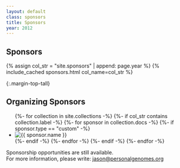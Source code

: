 ```yaml
---
layout: default
class: sponsors
title: Sponsors
year: 2012
---
```


<h2>Sponsors</h2>

{% assign col_str = "site.sponsors" | append: page.year %}
{% include_cached sponsors.html col_name=col_str %}

{:.margin-top-tall}
## Organizing Sponsors

<ul class="sponsors-list">
{%- for collection in site.collections -%}
  {%- if col_str contains collection.label -%}
    {%- for sponsor in collection.docs -%}
      {%- if sponsor.type == "custom" -%}
      <li class="sponsor"><img src="{{ sponsor.image | relative_url }}" alt="{{ sponsor.name }}"></li>
      {%- endif -%}
    {%- endfor -%}
  {%- endif -%}
{%- endfor -%}
</ul>

<p class="collections-tag">Sponsorship opportunities are still available.<br>
For more information, please write: <a href="mailto:jason@personalgenomes.org">jason@personalgenomes.org</a></p>
